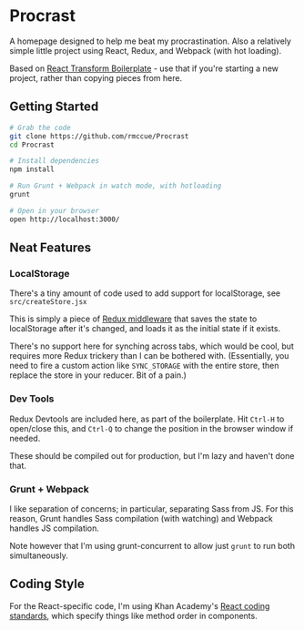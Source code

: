 # Procrast

A homepage designed to help me beat my procrastination. Also a relatively simple little project using React, Redux, and Webpack (with hot loading).

Based on [React Transform Boilerplate](https://github.com/gaearon/react-transform-boilerplate) - use that if you're starting a new project, rather than copying pieces from here.

## Getting Started

```sh
# Grab the code
git clone https://github.com/rmccue/Procrast
cd Procrast

# Install dependencies
npm install

# Run Grunt + Webpack in watch mode, with hotloading
grunt

# Open in your browser
open http://localhost:3000/
```

## Neat Features

### LocalStorage

There's a tiny amount of code used to add support for localStorage, see `src/createStore.jsx`

This is simply a piece of [Redux middleware](http://rackt.org/redux/docs/advanced/Middleware.html) that saves the state to localStorage after it's changed, and loads it as the initial state if it exists.

There's no support here for synching across tabs, which would be cool, but requires more Redux trickery than I can be bothered with. (Essentially, you need to fire a custom action like `SYNC_STORAGE` with the entire store, then replace the store in your reducer. Bit of a pain.)

### Dev Tools

Redux Devtools are included here, as part of the boilerplate. Hit `Ctrl-H` to open/close this, and `Ctrl-Q` to change the position in the browser window if needed.

These should be compiled out for production, but I'm lazy and haven't done that.

### Grunt + Webpack

I like separation of concerns; in particular, separating Sass from JS. For this reason, Grunt handles Sass compilation (with watching) and Webpack handles JS compilation.

Note however that I'm using grunt-concurrent to allow just `grunt` to run both simultaneously.

## Coding Style

For the React-specific code, I'm using Khan Academy's [React coding standards](https://github.com/Khan/style-guides/blob/master/style/react.md), which specify things like method order in components.
